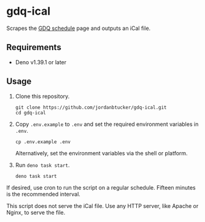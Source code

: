 # gdq-ical

Scrapes the [GDQ schedule](https://gamesdonequick.com/schedule) page and outputs
an iCal file.

## Requirements

- Deno v1.39.1 or later

## Usage

1.  Clone this repository.

    ```
    git clone https://github.com/jordanbtucker/gdq-ical.git
    cd gdq-ical
    ```

2.  Copy `.env.example` to `.env` and set the required environment variables in
    `.env`.

    ```
    cp .env.example .env
    ```

    Alternatively, set the environment variables via the shell or platform.

3.  Run `deno task start`.

    ```
    deno task start
    ```

If desired, use cron to run the script on a regular schedule. Fifteen minutes is
the recommended interval.

This script does not serve the iCal file. Use any HTTP server, like Apache or
Nginx, to serve the file.
